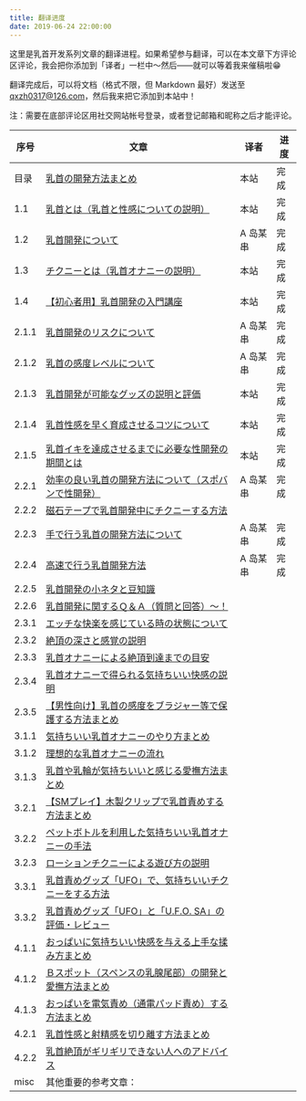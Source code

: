 ```yaml
---
title: 翻译进度
date: 2019-06-24 22:00:00
---
```


这里是乳首开发系列文章的翻译进程。如果希望参与翻译，可以在本文章下方评论区评论，我会把你添加到「译者」一栏中～然后——就可以等着我来催稿啦😁️

翻译完成后，可以将文档（格式不限，但 Markdown 最好）发送至 qxzh0317@126.com，然后我来把它添加到本站中！

<!--more-->

注：需要在底部评论区用社交网站帐号登录，或者登记邮箱和昵称之后才能评论。

| 序号  | 文章                                                         | 译者     | 进度 |
| ----- | ------------------------------------------------------------ | -------- | ---- |
| 目录  | [乳首の開発方法まとめ](http://adlib1.net/ws2/h-life/page-list-nipple) | 本站     | 完成 |
| 1.1   | [乳首とは（乳首と性感についての説明）](http://adlib1.net/ws2/h-life/page-90) | 本站     | 完成 |
| 1.2   | [乳首開発について](http://adlib1.net/ws2/h-life/page-9)      | A 岛某串 | 完成 |
| 1.3   | [チクニーとは（乳首オナニーの説明）](http://adlib1.net/ws2/h-life/page-146) | 本站     | 完成 |
| 1.4   | [【初心者用】乳首開発の入門講座](http://adlib1.net/ws2/h-life/page-41) | 本站     | 完成 |
| 2.1.1 | [乳首開発のリスクについて](http://adlib1.net/ws2/h-life/page-10) | A 岛某串 | 完成 |
| 2.1.2 | [乳首の感度レベルについて](http://adlib1.net/ws2/h-life/page-1) | A 岛某串 | 完成 |
| 2.1.3 | [乳首開発が可能なグッズの説明と評価](http://adlib1.net/ws2/h-life/page-3) | 本站     | 完成 |
| 2.1.4 | [乳首性感を早く育成させるコツについて](http://adlib1.net/ws2/h-life/page-43) | 本站     | 完成 |
| 2.1.5 | [乳首イキを達成させるまでに必要な性開発の期間とは](http://adlib1.net/ws2/h-life/page-150) | 本站     | 完成 |
| 2.2.1 | [効率の良い乳首の開発方法について（スポバンで性開発）](http://adlib1.net/ws2/h-life/page-2) | A 岛某串 | 完成 |
| 2.2.2 | [磁石テープで乳首開発中にチクニーする方法](http://adlib1.net/ws2/h-life/page-29) |          |      |
| 2.2.3 | [手で行う乳首の開発方法について](http://adlib1.net/ws2/h-life/page-11) | A 岛某串 | 完成 |
| 2.2.4 | [高速で行う乳首開発方法](http://adlib1.net/ws2/h-life/page-6) | A 岛某串 | 完成 |
| 2.2.5 | [乳首開発の小ネタと豆知識](http://adlib1.net/ws2/h-life/page-44) |          |      |
| 2.2.6 | [乳首開発に関するＱ＆Ａ（質問と回答）～！](http://adlib1.net/ws2/h-life/page-40) |          |      |
| 2.3.1 | [エッチな快楽を感じている時の状態について](http://adlib1.net/ws2/h-life/page-7) |          |      |
| 2.3.2 | [絶頂の深さと感覚の説明](http://adlib1.net/ws2/h-life/page-8) |          |      |
| 2.3.3 | [乳首オナニーによる絶頂到達までの目安](http://adlib1.net/ws2/h-life/page-38) |          |      |
| 2.3.4 | [乳首オナニーで得られる気持ちいい快感の説明](http://adlib1.net/ws2/h-life/page-81) |          |      |
| 2.3.5 | [【男性向け】乳首の感度をブラジャー等で保護する方法まとめ](http://adlib1.net/ws2/h-life/page-123) |          |      |
| 3.1.1 | [気持ちいい乳首オナニーのやり方まとめ](http://adlib1.net/ws2/h-life/page-5) |          |      |
| 3.1.2 | [理想的な乳首オナニーの流れ](http://adlib1.net/ws2/h-life/page-14) |          |      |
| 3.1.3 | [乳首や乳輪が気持ちいいと感じる愛撫方法まとめ](http://adlib1.net/ws2/h-life/page-84) |          |      |
| 3.2.1 | [【SMプレイ】木製クリップで乳首責めする方法まとめ](http://adlib1.net/ws2/h-life/page-118) |          |      |
| 3.2.2 | [ペットボトルを利用した気持ちいい乳首オナニーの手法](http://adlib1.net/ws2/h-life/page-18) |          |      |
| 3.2.3 | [ローションチクニーによる遊び方の説明](http://adlib1.net/ws2/h-life/page-32) |          |      |
| 3.3.1 | [乳首責めグッズ「UFO」で、気持ちいいチクニーをする方法](http://adlib1.net/ws2/h-life/page-143) |          |      |
| 3.3.2 | [乳首責めグッズ「UFO」と「U.F.O. SA」の評価・レビュー](http://adlib1.net/ws2/h-life/page-a1) |          |      |
| 4.1.1 | [おっぱいに気持ちいい快感を与える上手な揉み方まとめ](http://adlib1.net/ws2/h-life/page-85) |          |      |
| 4.1.2 | [Ｂスポット（スペンスの乳腺尾部）の開発と愛撫方法まとめ](http://adlib1.net/ws2/h-life/page-95) |          |      |
| 4.1.3 | [おっぱいを電気責め（通電パッド責め）する方法まとめ](http://adlib1.net/ws2/h-life/page-100) |          |      |
| 4.2.1 | [乳首性感と射精感を切り離す方法まとめ](http://adlib1.net/ws2/h-life/page-42) |          |      |
| 4.2.2 | [乳首絶頂がギリギリできない人へのアドバイス](http://adlib1.net/ws2/h-life/page-39) |          |      |
| misc  | 其他重要的参考文章：                                         |          |      |


